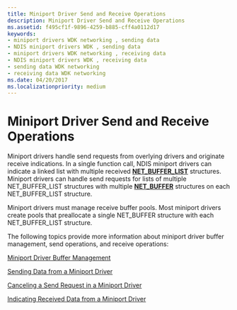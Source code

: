 ```yaml
---
title: Miniport Driver Send and Receive Operations
description: Miniport Driver Send and Receive Operations
ms.assetid: f495cf1f-9896-4259-b885-cff4a0112d17
keywords:
- miniport drivers WDK networking , sending data
- NDIS miniport drivers WDK , sending data
- miniport drivers WDK networking , receiving data
- NDIS miniport drivers WDK , receiving data
- sending data WDK networking
- receiving data WDK networking
ms.date: 04/20/2017
ms.localizationpriority: medium
---
```


# Miniport Driver Send and Receive Operations





Miniport drivers handle send requests from overlying drivers and originate receive indications. In a single function call, NDIS miniport drivers can indicate a linked list with multiple received [**NET\_BUFFER\_LIST**](https://msdn.microsoft.com/library/windows/hardware/ff568388) structures. Miniport drivers can handle send requests for lists of multiple NET\_BUFFER\_LIST structures with multiple [**NET\_BUFFER**](https://msdn.microsoft.com/library/windows/hardware/ff568376) structures on each NET\_BUFFER\_LIST structure.

Miniport drivers must manage receive buffer pools. Most miniport drivers create pools that preallocate a single NET\_BUFFER structure with each NET\_BUFFER\_LIST structure.

The following topics provide more information about miniport driver buffer management, send operations, and receive operations:

[Miniport Driver Buffer Management](miniport-driver-buffer-management.md)

[Sending Data from a Miniport Driver](sending-data-from-a-miniport-driver.md)

[Canceling a Send Request in a Miniport Driver](canceling-a-send-request-in-a-miniport-driver.md)

[Indicating Received Data from a Miniport Driver](indicating-received-data-from-a-miniport-driver.md)

 

 





